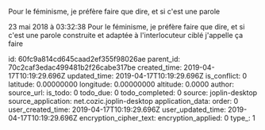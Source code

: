 Pour le féminisme, je préfère faire que dire, et si c'est une parole

23 mai 2018 à 03:32:38
Pour le féminisme, je préfère faire que dire, et si c'est une parole
construite et adaptée à l'interlocuteur ciblé j'appelle ça faire


id: 60fc9a814cd645caad2ef355f98026ae
parent_id: 70c2caf3edac499481b2f26cabe317be
created_time: 2019-04-17T10:19:29.696Z
updated_time: 2019-04-17T10:19:29.696Z
is_conflict: 0
latitude: 0.00000000
longitude: 0.00000000
altitude: 0.0000
author: 
source_url: 
is_todo: 0
todo_due: 0
todo_completed: 0
source: joplin-desktop
source_application: net.cozic.joplin-desktop
application_data: 
order: 0
user_created_time: 2019-04-17T10:19:29.696Z
user_updated_time: 2019-04-17T10:19:29.696Z
encryption_cipher_text: 
encryption_applied: 0
type_: 1
